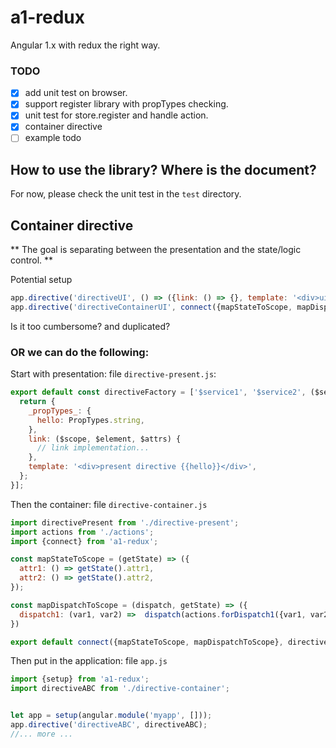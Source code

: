 # a1-redux
Angular 1.x with redux the right way.

### TODO
- [x] add unit test on browser.
- [x] support register library with propTypes checking.
- [x] unit test for store.register and handle action.
- [x] container directive
- [ ] example todo

## How to use the library? Where is the document?
For now, please check the unit test in the `test` directory.

## Container directive

** The goal is separating between the presentation and the state/logic control. **

Potential setup
```javascript
app.directive('directiveUI', () => ({link: () => {}, template: '<div>ui directive</div>'}));
app.directive('directiveContainerUI', connect({mapStateToScope, mapDispatchToScope}, () => ({template: '<directiveUI />'})));
```
Is it too cumbersome? and duplicated?

### OR we can do the following:

Start with presentation:  file `directive-present.js`:
```javascript
export default const directiveFactory = ['$service1', '$service2', ($service1, $service2) => {
  return {
    _propTypes_: {
      hello: PropTypes.string,
    },
    link: ($scope, $element, $attrs) {
      // link implementation...
    },
    template: '<div>present directive {{hello}}</div>',
  };
}];
```

Then the container: file `directive-container.js`
```javascript
import directivePresent from './directive-present';
import actions from './actions';
import {connect} from 'a1-redux';

const mapStateToScope = (getState) => ({
  attr1: () => getState().attr1,
  attr2: () => getState().attr2,
});

const mapDispatchToScope = (dispatch, getState) => ({
  dispatch1: (var1, var2) =>  dispatch(actions.forDispatch1({var1, var2})),
})

export default connect({mapStateToScope, mapDispatchToScope}, directivePresent);
```

Then put in the application: file `app.js`
```javascript
import {setup} from 'a1-redux';
import directiveABC from './directive-container';


let app = setup(angular.module('myapp', []));
app.directive('directiveABC', directiveABC);
//... more ...
```
